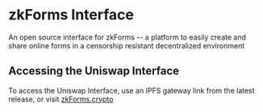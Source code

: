 # zkForms Interface

An open source interface for zkForms -- a platform to easily create and share online forms in a censorship resistant decentralized environment

## Accessing the Uniswap Interface

To access the Uniswap Interface, use an IPFS gateway link from the latest release, or visit [zkForms.crypto](http://zkforms.crypto/)
